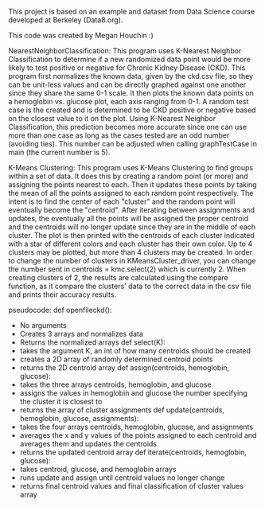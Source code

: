 This project is based on an example and dataset from Data Science course developed at Berkeley (Data8.org).

This code was created by Megan Houchin :)

NearestNeighborClassification:
This program uses K-Nearest Neighbor Classification to determine if a new randomized data point would be more likely to test positive or negative for Chronic Kidney Disease (CKD). This program first normalizes the known data, given by the ckd.csv file, so they can be unit-less values and can be directly graphed against one another since they share the same 0-1 scale. It then plots the known data points on a hemoglobin vs. glucose plot, each axis ranging from 0-1. A random test case is the created and is determined to be CKD positive or negative based on the closest value to it on the plot. Using K-Nearest Neighbor Classification, this prediction becomes more accurate since one can use more than one case as long as the cases tested are an odd number (avoiding ties). This number can be adjusted when calling graphTestCase in main (the current number is 5).

K-Means Clustering:
This program uses K-Means Clustering to find groups within a set of data. It does this by creating a random point (or more) and assigning the points nearest to each. Then it updates these points by taking the mean of all the points assigned to each random point respectively. The intent is to find the center of each "cluster" and the random point will eventually become the "centroid". After iterating between assignments and updates, the eventually all the points will be assigned the proper centroid and the centroids will no longer update since they are in the middle of each cluster. The plot is then printed with the centroids of each cluster indicated with a star of different colors and each cluster has their own color. Up to 4 clusters may be plotted, but more than 4 clusters may be created. In order to change the number of clusters in KMeansCluster_driver, you can change the number sent in centroids = kmc.select(2) which is currently 2. When creating clusters of 2, the results are calculated using the compare function, as it compare the clusters' data to the correct data in the csv file and prints their accuracy results. 

pseudocode:
def openfileckd():
- No arguments
- Creates 3 arrays and normalizes data
- Returns the normalized arrays
def select(K):
- takes the argument K, an int of how many centroids should be created
- creates a 2D array of randomly determined centroid points
- returns the 2D centroid array
def assign(centroids, hemoglobin, glucose):
- takes the three arrays centroids, hemoglobin, and glucose
- assigns the values in hemoglobin and glucose the number specifying the cluster it is closest to
- returns the array of cluster assignments
def update(centroids, hemoglobin, glucose, assignments):
- takes the four arrays centroids, hemoglobin, glucose, and assignments
- averages the x and y values of the points assigned to each centroid and averages them and updates the centroids
- returns the updated centroid array
def iterate(centroids, hemoglobin, glucose):
- takes centroid, glucose, and hemoglobin arrays
- runs update and assign until centroid values no longer change
- returns final centroid values and final classification of cluster values array


